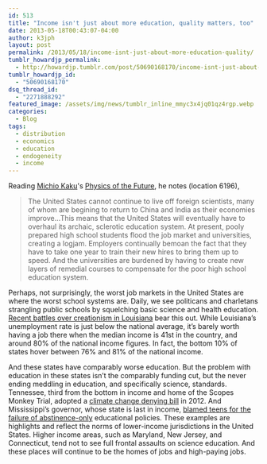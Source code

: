 ```yaml
---
id: 513
title: "Income isn't just about more education, quality matters, too"
date: 2013-05-18T00:43:07-04:00
author: k3jph
layout: post
permalink: /2013/05/18/income-isnt-just-about-more-education-quality/
tumblr_howardjp_permalink:
  - http://howardjp.tumblr.com/post/50690168170/income-isnt-just-about-more-education-quality
tumblr_howardjp_id:
  - "50690168170"
dsq_thread_id:
  - "2271888292"
featured_image: /assets/img/news/tumblr_inline_mmyc3x4jq01qz4rgp.webp
categories:
  - Blog
tags:
  - distribution
  - economics
  - education
  - endogeneity
  - income
---
```


Reading [Michio Kaku](http://mkaku.org/)'s [Physics of the Future](http://www.amazon.com/Physics-Future-Science-Shape-Destiny/dp/0307473333), he notes (location 6196),

> The United States cannot continue to live off foreign scientists, many of whom are begining to return to China and India as their economies improve…This means that the United States will eventually have to overhaul its archaic, sclerotic education system. At present, pooly prepared high school students flood the job market and universities, creating a logjam. Employers continually bemoan the fact that they have to take one year to train their new hires to bring them up to speed. And the universities are burdened by having to create new layers of remedial courses to compensate for the poor high school education system.

Perhaps, not surprisingly, the worst job markets in the United States are where the worst school systems are. Daily, we see politicans and charletans strangling public schools by squelching basic science and health education. [Recent battles over creationism in Louisiana](http://www.slate.com/blogs/bad_astronomy/2013/01/23/creationist_louisiana_legislators_show_contempt_and_cluelessness_about_science.html) bear this out. While Louisiana’s unemployment rate is just below the national average, it’s barely worth having a job there when the median income is 41st in the country, and around 80% of the national income figures. In fact, the bottom 10% of states hover between 76% and 81% of the national income.

And these states have comparably worse education. But the problem with education in these states isn’t the comparably funding cut, but the never ending meddling in education, and specifically science, standards. Tennessee, third from the bottom in income and home of the Scopes Monkey Trial, adopted a [climate change denying bill](http://articles.latimes.com/2012/apr/11/nation/la-na-tennessee-climate-law-20120411) in 2012. And Mississippi’s governor, whose state is last in income, [blamed teens for the failure of abstinence-only](http://thinkprogress.org/health/2012/11/30/1264421/mississippi-teens-care-birth-control/) educational policies. These examples are highlights and reflect the norms of lower-income jurisdictions in the United States. Higher income areas, such as Maryland, New Jersey, and Connecticut, tend not to see full frontal assaults on science education. And these places will continue to be the homes of jobs and high-paying jobs.

